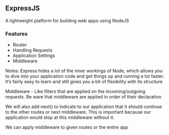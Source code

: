 ## ExpressJS
A lightweight platform for building web apps using NodeJS


### Features

* Router
* Handling Requests
* Application Settings
* Middleware

Notes:
Express hides a lot of the inner workings of Node, which allows you to
dive into your application code and get things up and running a lot
faster. It’s fairly easy to learn and still gives you a bit of flexibility with
its structure

Middleware - Like filters that are applied on the incoming/outgoing
requests. Be ware that middleware are applied in order of their declaration

We will also add next() to indicate to our application that it should
continue to the other routes or next middleware. This is important
because our application would stop at this middleware without it.

We can apply middleware to given routes or the entire app